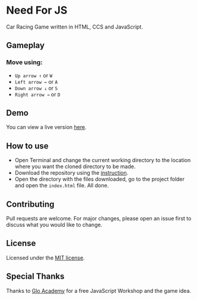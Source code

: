 # Need For JS
Car Racing Game written in HTML, CCS and JavaScript.

## Gameplay
### Move using:
- `Up arrow ↑` or `W`
- `Left arrow ←` or `A`
- `Down arrow ↓` or `S`
- `Right arrow →` or `D`

## Demo
You can view a live version [here](https://tinawebdev.github.io/need-for-js/).

## How to use
* Open Terminal and change the current working directory to the location where you want the cloned directory to be made.
* Download the repository using the [instruction](https://help.github.com/en/github/creating-cloning-and-archiving-repositories/cloning-a-repository).
* Open the directory with the files downloaded, go to the project folder and open the `index.html` file. All done.

## Contributing
Pull requests are welcome. For major changes, please open an issue first to discuss what you would like to change.

## License
Licensed under the [MIT license](./LICENSE).

## Special Thanks
Thanks to [Glo Academy](https://glo.academy/) for a free JavaScript Workshop and the game idea.
